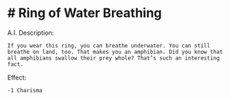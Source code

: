 # # Ring of Water Breathing

A.I. Description:

```
If you wear this ring, you can breathe underwater. You can still breathe on land, too. That makes you an amphibian. Did you know that all amphibians swallow their prey whole? That’s such an interesting fact.
```


Effect:
```
-1 Charisma
```